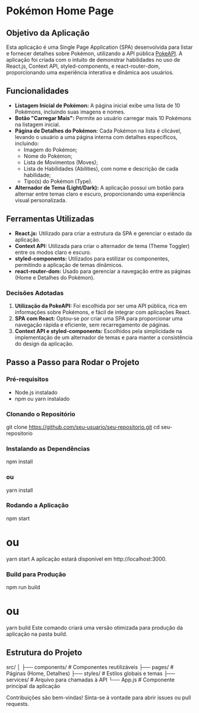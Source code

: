 # Pokémon Home Page

## Objetivo da Aplicação

Esta aplicação é uma Single Page Application (SPA) desenvolvida para listar e fornecer detalhes sobre Pokémon, utilizando a API pública [PokeAPI](https://pokeapi.co/). A aplicação foi criada com o intuito de demonstrar habilidades no uso de React.js, Context API, styled-components, e react-router-dom, proporcionando uma experiência interativa e dinâmica aos usuários.

## Funcionalidades

- **Listagem Inicial de Pokémon:** A página inicial exibe uma lista de 10 Pokémons, incluindo suas imagens e nomes.
- **Botão "Carregar Mais":** Permite ao usuário carregar mais 10 Pokémons na listagem inicial.
- **Página de Detalhes do Pokémon:** Cada Pokémon na lista é clicável, levando o usuário a uma página interna com detalhes específicos, incluindo:
  - Imagem do Pokémon;
  - Nome do Pokémon;
  - Lista de Movimentos (Moves);
  - Lista de Habilidades (Abilities), com nome e descrição de cada habilidade;
  - Tipo(s) do Pokémon (Type).
- **Alternador de Tema (Light/Dark):** A aplicação possui um botão para alternar entre temas claro e escuro, proporcionando uma experiência visual personalizada.

## Ferramentas Utilizadas

- **React.js:** Utilizado para criar a estrutura da SPA e gerenciar o estado da aplicação.
- **Context API:** Utilizada para criar o alternador de tema (Theme Toggler) entre os modos claro e escuro.
- **styled-components:** Utilizados para estilizar os componentes, permitindo a aplicação de temas dinâmicos.
- **react-router-dom:** Usado para gerenciar a navegação entre as páginas (Home e Detalhes do Pokémon).

### Decisões Adotadas

1. **Utilização da PokeAPI:** Foi escolhida por ser uma API pública, rica em informações sobre Pokémons, e fácil de integrar com aplicações React.
2. **SPA com React:** Optou-se por criar uma SPA para proporcionar uma navegação rápida e eficiente, sem recarregamento de páginas.
3. **Context API e styled-components:** Escolhidos pela simplicidade na implementação de um alternador de temas e para manter a consistência do design da aplicação.

## Passo a Passo para Rodar o Projeto

### Pré-requisitos

- Node.js instalado
- npm ou yarn instalado

### Clonando o Repositório

git clone https://github.com/seu-usuario/seu-repositorio.git
cd seu-repositorio

### Instalando as Dependências
npm install
### ou
yarn install

### Rodando a Aplicação
npm start
# ou
yarn start
A aplicação estará disponível em http://localhost:3000.

### Build para Produção
npm run build
# ou
yarn build
Este comando criará uma versão otimizada para produção da aplicação na pasta build.

## Estrutura do Projeto

src/
│
├── components/        # Componentes reutilizáveis
├── pages/             # Páginas (Home, Detalhes)
├── styles/            # Estilos globais e temas
├── services/          # Arquivo para chamadas à API
└── App.js             # Componente principal da aplicação

Contribuições são bem-vindas! Sinta-se à vontade para abrir issues ou pull requests.